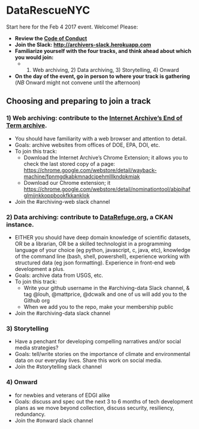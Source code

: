 # DataRescueNYC
Start here for the Feb 4 2017 event. Welcome! Please: 

* **Review the [Code of Conduct](https://docs.google.com/document/d/1bmMTOCgzZslkQwy03NoqX4pEFFDFyMoEQDro7h35E7c/edit)**
* **Join the Slack: http://archivers-slack.herokuapp.com**
* **Familiarize yourself with the four tracks, and think ahead about which you would join:** 
  * 1) Web archiving, 2) Data archiving, 3) Storytelling, 4) Onward
* **On the day of the event, go in person to where your track is gathering** (*NB* Onward might not convene until the afternoon)

## Choosing and preparing to join a track

### 1) Web archiving: contribute to the [Internet Archive’s End of Term archive](http://eotarchive.cdlib.org/2016.html). 
* You should have familiarity with a web browser and attention to detail. 
* Goals: archive websites from offices of DOE, EPA, DOI, etc. 
* To join this track: 
  * Download the Internet Archive’s Chrome Extension; it allows you to check the last stored copy of a page:
https://chrome.google.com/webstore/detail/wayback-machine/fpnmgdkabkmnadcjpehmlllkndpkmiak 
  * Download our Chrome extension; it  https://chrome.google.com/webstore/detail/nominationtool/abjpihafglmijnkkoppbookfkkanklok 
* Join the #archiving-web slack channel

### 2) Data archiving: contribute to [DataRefuge.org](https://datarefuge.org), a CKAN instance. 
* EITHER you should have deep domain knowledge of scientific datasets, OR be a librarian, OR be a skilled technologist in a programming language of your choice (eg python, javascript, c, java, etc), knowledge of the command line (bash, shell, powershell), experience working with structured data (eg json formatting). Experience in front-end web development a plus. 
* Goals: archive data from USGS, etc. 
* To join this track: 
  * Write your github username in the #archiving-data Slack channel, & tag @louh, @mattprice, @dcwalk and one of us will add you to the Github org
  * When we add you to the repo, make your membership public
* Join the #archiving-data slack channel

### 3) Storytelling
* Have a penchant for developing compelling narratives and/or social media strategies? 
* Goals: tell/write stories on the importance of climate and environmental data on our everyday lives. Share this work on social media. 
* Join the #storytelling slack channel

### 4) Onward
* for newbies and veterans of EDGI alike
* Goals: discuss and spec out the next 3 to 6 months of tech development plans as we move beyond collection, discuss security, resiliency, redundancy.
* Join the #onward slack channel

